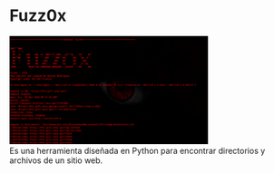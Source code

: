 # Fuzz0x

<img src="https://github.com/HernanRodriguez1/Fuzz0x/blob/master/1.png" width="350"/><br>
Es una herramienta diseñada en Python para encontrar directorios y archivos de un sitio web.


